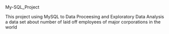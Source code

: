 My-SQL_Project

This project using MySQL to Data Proceesing and Exploratory Data Analysis a data set about number of laid off employees of major corporations in the world

